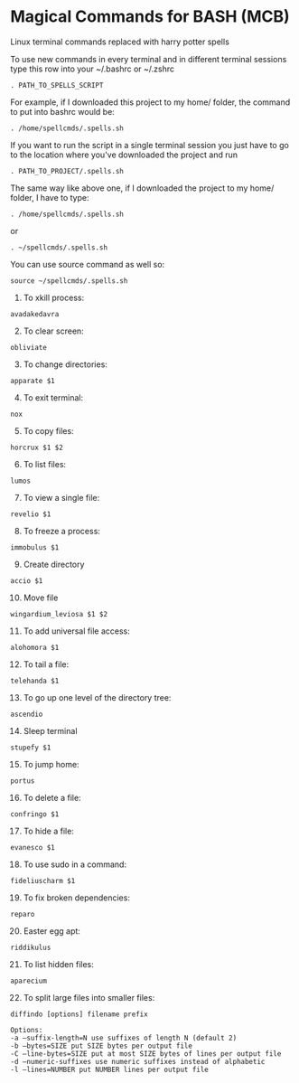 # Magical Commands for BASH (MCB)
Linux terminal commands replaced with harry potter spells

To use new commands in every terminal and in different terminal sessions type this row into your ~/.bashrc or ~/.zshrc 
```
. PATH_TO_SPELLS_SCRIPT 
```
For example, if I downloaded this project to my home/ folder, the command to put into bashrc would be:
```
. /home/spellcmds/.spells.sh 
```

If you want to run the script in a single terminal session you just have to go to the location where you've downloaded the project and run 
```
. PATH_TO_PROJECT/.spells.sh
```

The same way like above one, if I downloaded the project to my home/ folder, I have to type:
```
. /home/spellcmds/.spells.sh
```

or 

```
. ~/spellcmds/.spells.sh
```

You can use source command as well so:

```
source ~/spellcmds/.spells.sh 
```

1. To xkill process:
```
avadakedavra
```
2. To clear screen:
```
obliviate
```
3. To change directories:
```
apparate $1
```
4. To exit terminal:
```
nox
```
5. To copy files:
```
horcrux $1 $2
```
6. To list files:
```
lumos
```
7. To view a single file:
```
revelio $1
```
8. To freeze a process:
```
immobulus $1
```
9. Create directory
```
accio $1
```
10. Move file
```
wingardium_leviosa $1 $2
```
11. To add universal file access:
```
alohomora $1
```
12. To tail a file:
```
telehanda $1
```
13. To go up one level of the directory tree:
```
ascendio
```
14. Sleep terminal
```
stupefy $1
```
15. To jump home:
```
portus
```
16. To delete a file:
```
confringo $1
```
17. To hide a file:
```
evanesco $1
```
18. To use sudo in a command:
```
fideliuscharm $1
```
19. To fix broken dependencies:
```
reparo
```
20. Easter egg apt:
```
riddikulus
```
21. To list hidden files:
``` 
aparecium
```
22. To split large files into smaller files:
```
diffindo [options] filename prefix

Options:
-a –suffix-length=N use suffixes of length N (default 2)
-b –bytes=SIZE put SIZE bytes per output file
-C –line-bytes=SIZE put at most SIZE bytes of lines per output file
-d –numeric-suffixes use numeric suffixes instead of alphabetic
-l –lines=NUMBER put NUMBER lines per output file
```
